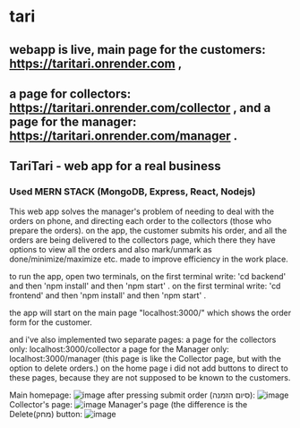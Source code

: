 # tari

## webapp is live, main page for the customers: https://taritari.onrender.com ,  <br>
## a page for collectors: https://taritari.onrender.com/collector , and a page for the manager: https://taritari.onrender.com/manager  .<br>

## TariTari - web app for a real business

### Used MERN STACK (MongoDB, Express, React, Nodejs)

This web app solves the manager's problem of needing to deal with the orders on phone, and directing each order to the collectors (those who prepare the orders).
on the app, the customer submits his order, and all the orders are being delivered to the collectors page, which there they have options to view all the orders and also mark/unmark as done/minimize/maximize etc.
made to improve efficiency in the work place.

to run the app, open two terminals,
on the first terminal write: 'cd backend' and then 'npm install' and then 'npm start' .
on the first terminal write: 'cd frontend' and then 'npm install' and then 'npm start' .

the app will start on the main page "localhost:3000/" which shows the order form for the customer.

and i've also implemented two separate pages:
a page for the collectors only: localhost:3000/collector
a page for the Manager only: localhost:3000/manager (this page is like the Collector page, but with the option to delete orders.)
on the home page i did not add buttons to direct to these pages, because they are not supposed to be known to the customers.


Main homepage: ![image](https://github.com/Benny902/tari/assets/73943596/2b3b8a19-b6be-45d5-a1ac-04b0a1b4ed92)
after pressing submit order (סיום הזמנה): ![image](https://github.com/Benny902/tari/assets/73943596/59cb2118-d43d-4253-8284-1ff23b933cb4)
Collector's page: ![image](https://github.com/Benny902/tari/assets/73943596/a43b4684-feda-4aad-9877-53be259fa5e2)
Manager's page (the difference is the Delete(מחק) button: ![image](https://github.com/Benny902/tari/assets/73943596/30e87240-62d0-43be-88d1-1062119a7631)
